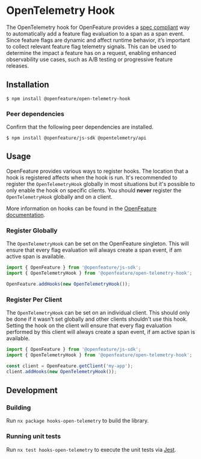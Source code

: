 # OpenTelemetry Hook

The OpenTelemetry hook for OpenFeature provides a [spec compliant][otel-spec] way to automatically add a feature flag evaluation to a span as a span event. Since feature flags are dynamic and affect runtime behavior, it’s important to collect relevant feature flag telemetry signals. This can be used to determine the impact a feature has on a request, enabling enhanced observability use cases, such as A/B testing or progressive feature releases.

## Installation

```
$ npm install @openfeature/open-telemetry-hook
```

### Peer dependencies

Confirm that the following peer dependencies are installed.

```
$ npm install @openfeature/js-sdk @opentelemetry/api
```

## Usage

OpenFeature provides various ways to register hooks. The location that a hook is registered affects when the hook is run. It's recommended to register the `OpenTelemetryHook` globally in most situations but it's possible to only enable the hook on specific clients. You should **never** register the `OpenTelemetryHook` globally and on a client.

More information on hooks can be found in the [OpenFeature documentation][hook-concept].

### Register Globally

The `OpenTelemetryHook` can be set on the OpenFeature singleton. This will ensure that every flag evaluation will always create a span event, if am active span is available.

```typescript
import { OpenFeature } from '@openfeature/js-sdk';
import { OpenTelemetryHook } from '@openfeature/open-telemetry-hook';

OpenFeature.addHooks(new OpenTelemetryHook());
```

### Register Per Client

The `OpenTelemetryHook` can be set on an individual client. This should only be done if it wasn't set globally and other clients shouldn't use this hook. Setting the hook on the client will ensure that every flag evaluation performed by this client will always create a span event, if am active span is available.

```typescript
import { OpenFeature } from '@openfeature/js-sdk';
import { OpenTelemetryHook } from '@openfeature/open-telemetry-hook';

const client = OpenFeature.getClient('my-app');
client.addHooks(new OpenTelemetryHook());
```

## Development

### Building

Run `nx package hooks-open-telemetry` to build the library.

### Running unit tests

Run `nx test hooks-open-telemetry` to execute the unit tests via [Jest](https://jestjs.io).

[otel-spec]: https://opentelemetry.io/docs/reference/specification/trace/semantic_conventions/feature-flags/
[hook-concept]: https://openfeature.dev/docs/reference/concepts/hooks
